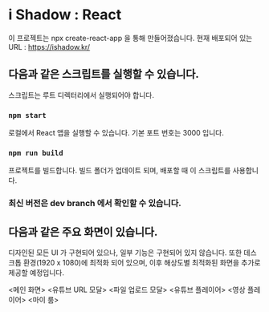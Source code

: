 # i Shadow : React

이 프로젝트는 npx create-react-app 을 통해 만들어졌습니다.
현재 배포되어 있는 URL : https://ishadow.kr/

## 다음과 같은 스크립트를 실행할 수 있습니다.

스크립트는 루트 디렉터리에서 실행되어야 합니다.

### `npm start`

로컬에서 React 앱을 실행할 수 있습니다. 기본 포트 번호는 3000 입니다.

### `npm run build`

프로젝트를 빌드합니다. 빌드 폴더가 업데이트 되며, 배포할 때 이 스크립트를 사용합니다.

### 최신 버전은 dev branch 에서 확인할 수 있습니다.

## 다음과 같은 주요 화면이 있습니다.

디자인된 모든 UI 가 구현되어 있으나, 일부 기능은 구현되어 있지 않습니다. 또한 데스크톱 환경(1920 x 1080)에 최적화 되어 있으며, 이후 해상도별 최적화된 화면을 추가로 제공할 예정입니다.

<메인 화면>
<유튜브 URL 모달>
<파일 업로드 모달>
<유튜브 플레이어>
<영상 플레이어>
<마이 룸>
